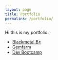 ```yaml
---
layout: page
title: Portfolio
permalink: /portfolio/
---
```


Hi this is my portfolio.

<ul>
  <li><a class="page-link" href="/portfolio/blackmetal.html">Blackmetal B*</a></li>
  <li><a class="page-link" href="/portfolio/gemfarm.html">Gemfarm</a></li>
  <li><a class="page-link" href="/portfolio/devbootcamp.html">Dev Bootcamp</a></li>
</ul>

